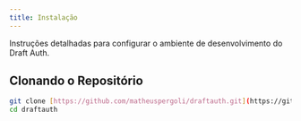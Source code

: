 ```yaml
---
title: Instalação
---
```


Instruções detalhadas para configurar o ambiente de desenvolvimento do Draft Auth.

## Clonando o Repositório

```bash
git clone [https://github.com/matheuspergoli/draftauth.git](https://github.com/matheuspergoli/draftauth.git)
cd draftauth
```
